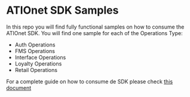 # ATIOnet SDK Samples
In this repo you will find fully functional samples on how to consume the ATIOnet SDK. You will find one sample for each of the Operations Type:
* Auth Operations
* FMS Operations
* Interface Operations
* Loyalty Operations
* Retail Operations

For a complete guide on how to consume de SDK please check [this document](https://github.com/Ationet/ationetdocs/blob/master/AN-SDK-Reference.md)
